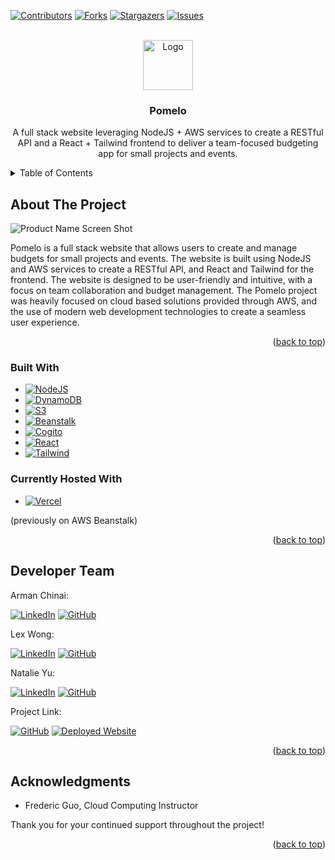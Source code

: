 <!-- DOCUMENT HEADER -->

<a name="readme-top"></a>

[![Contributors][contributors-shield]][contributors-url]
[![Forks][forks-shield]][forks-url]
[![Stargazers][stars-shield]][stars-url]
[![Issues][issues-shield]][issues-url]

<!-- PROJECT LOGO -->
<br />
<div align="center">
  <a href="https://github.com/ChinaiArman/Pomelo">
    <img src="resources\logo_full-BV6CCcpf.png" alt="Logo" height="80">
  </a>

<h3 align="center">Pomelo</h3>

  <p align="center">
    A full stack website leveraging NodeJS + AWS services to create a RESTful API and a React + Tailwind frontend to deliver a team-focused budgeting app for small projects and events.
  </p>
</div>

<!-- TABLE OF CONTENTS -->
<details>
  <summary>Table of Contents</summary>
  <ol>
    <li>
      <a href="#about-the-project">About The Project</a>
      <ul>
        <li><a href="#built-with">Built With</a></li>
      </ul>
    </li>
    <li><a href="#developer-team">Developer Team</a></li>
    <li><a href="#acknowledgments">Acknowledgments</a></li>
  </ol>
</details>

<!-- ABOUT THE PROJECT -->

## About The Project

![Product Name Screen Shot][product-screenshot]

Pomelo is a full stack website that allows users to create and manage budgets for small projects and events. The website is built using NodeJS and AWS services to create a RESTful API, and React and Tailwind for the frontend. The website is designed to be user-friendly and intuitive, with a focus on team collaboration and budget management. The Pomelo project was heavily focused on cloud based solutions provided through AWS, and the use of modern web development technologies to create a seamless user experience.

<p align="right">(<a href="#readme-top">back to top</a>)</p>

### Built With

- [![NodeJS][NodeJS]][NodeJS-url]
- [![DynamoDB][DynamoDB]][DynamoDB-url]
- [![S3][S3]][S3-url]
- [![Beanstalk][Beanstalk]][Beanstalk-url]
- [![Cogito][Cogito]][Cogito-url]
- [![React][React]][React-url]
- [![Tailwind][Tailwind]][Tailwind-url]

### Currently Hosted With

- [![Vercel](https://img.shields.io/badge/Vercel-000000?style=for-the-badge&logo=vercel&logoColor=white)](https://vercel.com/)

(previously on AWS Beanstalk)

<p align="right">(<a href="#readme-top">back to top</a>)</p>

<!-- DEVELOPER TEAM -->

## Developer Team

Arman Chinai:

[![LinkedIn][linkedin-shield]][arman-linkedin] [![GitHub][github-shield]][arman-github]

Lex Wong:

[![LinkedIn][linkedin-shield]][lex-linkedin] [![GitHub][github-shield]][lex-github]

Natalie Yu:

[![LinkedIn][linkedin-shield]][natalie-linkedin] [![GitHub][github-shield]][natalie-github]

Project Link:

[![GitHub][github-shield]][project-github]
[![Deployed Website](https://img.shields.io/badge/Deployed%20Website-4053D6?style=for-the-badge&logo=amazon-aws&logoColor=white)](https://pomelo-client.vercel.app/)

<p align="right">(<a href="#readme-top">back to top</a>)</p>

<!-- ACKNOWLEDGMENTS -->

## Acknowledgments

- Frederic Guo, Cloud Computing Instructor

Thank you for your continued support throughout the project!

<p align="right">(<a href="#readme-top">back to top</a>)</p>

<!-- MARKDOWN LINKS & IMAGES -->
<!-- https://www.markdownguide.org/basic-syntax/#reference-style-links -->

[product-screenshot]: https://raw.githubusercontent.com/ChinaiArman/Pomelo/refs/heads/main/resources/preview.png
[contributors-shield]: https://img.shields.io/github/contributors/chinaiarman/Pomelo.svg?style=for-the-badge
[contributors-url]: https://github.com/ChinaiArman/Pomelo/graphs/contributors
[forks-shield]: https://img.shields.io/github/forks/ChinaiArman/Pomelo.svg?style=for-the-badge
[github-shield]: https://img.shields.io/badge/GitHub-100000?style=for-the-badge&logo=github&logoColor=white
[forks-url]: https://github.com/ChinaiArman/Pomelo/network/members
[stars-shield]: https://img.shields.io/github/stars/ChinaiArman/Pomelo.svg?style=for-the-badge
[stars-url]: https://github.com/ChinaiArman/Pomelo/stargazers
[issues-shield]: https://img.shields.io/github/issues/ChinaiArman/Pomelo.svg?style=for-the-badge
[issues-url]: https://github.com/ChinaiArman/Pomelo/issues
[linkedin-shield]: https://img.shields.io/badge/-LinkedIn-black.svg?style=for-the-badge&logo=linkedin&colorB=555
[arman-linkedin]: https://www.linkedin.com/in/armanchinai/
[arman-github]: https://github.com/ChinaiArman/
[lex-linkedin]: https://www.linkedin.com/in/alexandra-wong-8188a122a/
[lex-github]: https://github.com/levxxvi/
[natalie-linkedin]: https://www.linkedin.com/in/natalieyu74/
[natalie-github]: https://github.com/nataliecly
[project-github]: https://github.com/ChinaiArman/Pomelo
[NodeJS]: https://img.shields.io/badge/Node.js-339933?style=for-the-badge&logo=node.js&logoColor=white
[NodeJS-url]: https://nodejs.org/en/
[DynamoDB]: https://img.shields.io/badge/Amazon%20DynamoDB-4053D6?style=for-the-badge&logo=amazon-dynamodb&logoColor=white
[DynamoDB-url]: https://aws.amazon.com/dynamodb/
[S3]: https://img.shields.io/badge/Amazon%20S3-569A31?style=for-the-badge&logo=amazon-s3&logoColor=white
[S3-url]: https://aws.amazon.com/s3/
[Beanstalk]: https://img.shields.io/badge/AWS%20Elastic%20Beanstalk-232F3E?style=for-the-badge&logo=amazon-aws&logoColor=white
[Beanstalk-url]: https://aws.amazon.com/elasticbeanstalk/
[React]: https://img.shields.io/badge/React-61DAFB?style=for-the-badge&logo=react&logoColor=white
[React-url]: https://reactjs.org/
[Tailwind]: https://img.shields.io/badge/Tailwind%20CSS-38B2AC?style=for-the-badge&logo=tailwind-css&logoColor=white
[Tailwind-url]: https://tailwindcss.com/
[Cogito]: https://img.shields.io/badge/AWS%20Cognito-4053D6?style=for-the-badge&logo=amazon-aws&logoColor=white
[Cogito-url]: https://aws.amazon.com/cognito/
